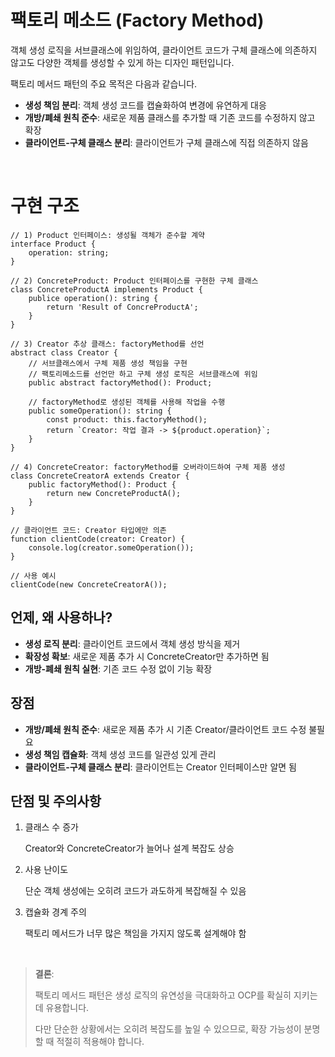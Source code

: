 # 팩토리 메소드 (Factory Method)

객체 생성 로직을 서브클래스에 위임하여, 클라이언트 코드가 구체 클래스에 의존하지 않고도 다양한 객체를 생성할 수 있게 하는 디자인 패턴입니다.

팩토리 메서드 패턴의 주요 목적은 다음과 같습니다.

- **생성 책임 분리**: 객체 생성 코드를 캡슐화하여 변경에 유연하게 대응
- **개방/폐쇄 원칙 준수**: 새로운 제품 클래스를 추가할 때 기존 코드를 수정하지 않고 확장
- **클라이언트-구체 클래스 분리**: 클라이언트가 구체 클래스에 직접 의존하지 않음

<br/>

# 구현 구조

```tsx
// 1) Product 인터페이스: 생성될 객체가 준수할 계약
interface Product {
	operation: string;
}

// 2) ConcreteProduct: Product 인터페이스를 구현한 구체 클래스
class ConcreteProductA implements Product {
	publice operation(): string {
		return 'Result of ConcreProductA';
	}
}

// 3) Creator 추상 클래스: factoryMethod를 선언
abstract class Creator {
	// 서브클래스에서 구체 제품 생성 책임을 구현
	// 팩토리메소드를 선언만 하고 구체 생성 로직은 서브클래스에 위임
	public abstract factoryMethod(): Product;

	// factoryMethod로 생성된 객체를 사용해 작업을 수행
	public someOperation(): string {
		const product: this.factoryMethod();
		return `Creator: 작업 결과 -> ${product.operation}`;
	}
}

// 4) ConcreteCreator: factoryMethod를 오버라이드하여 구체 제품 생성
class ConcreteCreatorA extends Creator {
	public factoryMethod(): Product {
		return new ConcreteProductA();
	}
}

// 클라이언트 코드: Creator 타입에만 의존
function clientCode(creator: Creator) {
	console.log(creator.someOperation());
}

// 사용 예시
clientCode(new ConcreteCreatorA());
```

## 언제, 왜 사용하나?

- **생성 로직 분리**: 클라이언트 코드에서 객체 생성 방식을 제거
- **확장성 확보**: 새로운 제품 추가 시 ConcreteCreator만 추가하면 됨
- **개방-폐쇄 원칙 실현**: 기존 코드 수정 없이 기능 확장

## 장점

- **개방/폐쇄 원칙 준수**: 새로운 제품 추가 시 기존 Creator/클라이언트 코드 수정 불필요
- **생성 책임 캡슐화**: 객체 생성 코드를 일관성 있게 관리
- **클라이언트-구체 클래스 분리**: 클라이언트는 Creator 인터페이스만 알면 됨

## 단점 및 주의사항

1. 클래스 수 증가

   Creator와 ConcreteCreator가 늘어나 설계 복잡도 상승

2. 사용 난이도

   단순 객체 생성에는 오히려 코드가 과도하게 복잡해질 수 있음

3. 캡슐화 경계 주의

   팩토리 메서드가 너무 많은 책임을 가지지 않도록 설계해야 함

<br/>

> **결론**:
>
> 팩토리 메서드 패턴은 생성 로직의 유연성을 극대화하고 OCP를 확실히 지키는 데 유용합니다.
>
> 다만 단순한 상황에서는 오히려 복잡도를 높일 수 있으므로, 확장 가능성이 분명할 때 적절히 적용해야 합니다.
